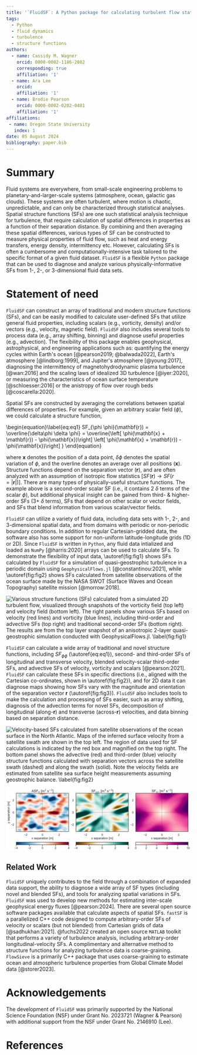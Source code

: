 ```yaml
---
title: '`FluidSF`: A Python package for calculating turbulent flow statistics'
tags:
  - Python
  - fluid dynamics
  - turbulence
  - structure functions
authors:
  - name: Cassidy M. Wagner
    orcid: 0000-0002-1186-2082
    corresponding: true
    affiliation: '1'
  - name: Ara Lee
    orcid:
    affiliation: '1'
  - name: Brodie Pearson
    orcid: 0000-0002-0202-0481
    affiliation: '1'
affiliations:
 - name: Oregon State University
   index: 1
date: 05 August 2024
bibliography: paper.bib
---
```


# Summary

Fluid systems are everywhere, from small-scale engineering problems to planetary-and-larger-scale systems (atmosphere, ocean, galactic gas clouds). These systems are often turbulent, where motion is chaotic, unpredictable, and can only be characterized through statistical analyses. Spatial structure functions (SFs) are one such statistical analysis technique for turbulence, that require calculation of spatial differences in properties as a function of their separation distance. By combining and then averaging these spatial differences, various types of SF can be constructed to measure physical properties of fluid flow, such as heat and energy transfers, energy density, intermittency etc. However, calculating SFs is often a cumbersome and computationally-intensive task tailored to the specific format of a given fluid dataset. `FluidSF` is a flexible `Python` package that can be used to diagnose and analyze various physically-informative SFs from 1-, 2-, or 3-dimensional fluid data sets.    

# Statement of need

`FluidSF` can construct an array of traditional and modern structure functions (SFs), and can be easily modified to calculate user-defined SFs that utilize general fluid properties, including scalars (e.g., vorticity, density) and/or vectors (e.g., velocity, magnetic field). `FluidSF` also includes several tools to process data (e.g., array shifting, binning) and diagnose useful properties (e.g., advection). The flexibility of this package enables geophysical, astrophysical, and engineering applications such as: quantifying the energy cycles within Earth's ocean [@pearson2019; @balwada2022], Earth's atmosphere [@lindborg:1999], and Jupiter's atmosphere [@young:2017], diagnosing the intermittency of magnetohydrodynamic plasma turbulence [@wan:2016] and the scaling laws of idealized 3D turbulence [@iyer:2020], or measuring the characteristics of ocean surface temperature [@schloesser:2016] or the anistropy of flow over rough beds [@coscarella:2020].   

Spatial SFs are constructed by averaging the correlations between spatial differences of properties. For example, given an arbitrary scalar field ($\phi$), we could calculate a structure function,

\begin{equation}\label{eq:eq1}
SF_{\phi \phi}(\mathbf{r}) = \overline{\delta\phi \delta \phi} = \overline{\left[ \phi(\mathbf{x} + \mathbf{r}) - \phi(\mathbf{x})\right] \left[ \phi(\mathbf{x} + \mathbf{r}) - \phi(\mathbf{x})\right] }
\end{equation}

where $\mathbf{x}$ denotes the position of a data point, $\delta \phi$ denotes the spatial variation of $\phi$, and the overline denotes an average over all positions ($\mathbf{x}$). Structure functions depend on the separation vector ($\mathbf{r}$), and are often analyzed with an assumption of isotropic flow statistics [$SF(\mathbf{r})\rightarrow SF(r=|\mathbf{r}|)$]. There are many types of physically-useful structure functions. The example above is a second-order scalar SF (i.e., it contains 2 $\delta$ terms of the scalar $\phi$), but additional physical insight can be gained from third- \& higher-order SFs (3+ $\delta$ terms), SFs that depend on other scalar or vector fields, and SFs that blend information from various scalar/vector fields. 

`FluidSF` can utilize a variety of fluid data, including data sets with 1-, 2-, and 3-dimensional spatial data, and from domains with periodic or non-periodic boundary conditions. In addition to regular Cartesian-gridded data, the software also has some support for non-uniform latitude-longitude grids (1D or 2D). Since `FluidSF` is written in `Python`, any fluid data intialized and loaded as `NumPy` [@harris:2020] arrays can be used to calculate SFs. To demonstrate the flexibility of input data, \autoref{fig:fig1} shows SFs calculated by `FluidSF` for a simulation of quasi-geostrophic turbulence in a periodic domain using `GeophysicalFlows.jl` [@constantinou:2021], while \autoref{fig:fig2} shows SFs calculated from satellite observations of the ocean surface made by the NASA SWOT (Surface Waves and Ocean Topography) satellite mission [@morrow:2018].

![Various structure functions (SFs) calculated from a simulated 2D turbulent flow, visualized through snapshots of the vorticity field (top left) and velocity field (bottom left). The right panels show various SFs based on velocity (red lines) and vorticity (blue lines), including third-order and advective SFs (top right) and traditional second-order SFs (bottom right). The results are from the top layer snapshot of an anisotropic 2-layer quasi-geostrophic simulation conducted with GeophysicalFlows.jl. \label{fig:fig1}](figs/fig1.png)

`FluidSF` can calculate a wide array of traditional and novel structure functions, including $SF_{\phi \phi}$ (\autoref{eq:eq1}), second- and third-order SFs of longitudinal and transverse velocity, blended velocity-scalar third-order SFs, and advective SFs of velocity, vorticity and scalars [@pearson:2021]. `FluidSF` can calculate these SFs in specific directions (i.e., aligned with the Cartesian co-ordinates, shown in \autoref{fig:fig2}), and for 2D data it can diagnose maps showing how SFs vary with the magnitude and orientation of the separation vector $\mathbf{r}$ (\autoref{fig:fig3}). `FluidSF` also includes tools to make the calculation and processing of SFs easier, such as array shifting, diagnosis of the advection terms for novel SFs, decomposition of longitudinal (along-$\mathbf{r}$) and transverse (across-$\mathbf{r}$) velocities, and data binning based on separation distance.

![Velocity-based SFs calculated from satellite observations of the ocean surface in the North Atlantic. Maps of the inferred surface velocity from a satellite swath are shown in the top left. The region of data used for SF calculations is indicated by the red box and magnified on the top right. The bottom panel shows the advective (red) and third-order (blue) velocity structure functions calculated with separation vectors across the satellite swath (dashed) and along the swath (solid). Note the velocity fields are estimated from satellite sea surface height measurements assuming geostrophic balance. \label{fig:fig2}](figs/fig2.png)

![Maps showing the 2D spatial variation of various velocity structure functions. The left panel shows the advective velocity SF, the middle panel is the third-order velocity SF, and the right panel is the second-order velocity SF. These SFs were calculated from the same data as \autoref{fig:fig1}. \label{fig:fig3}](figs/fig3.png)

## Related Work

`FluidSF` uniquely contributes to the field through a combination of expanded data support, the ability to diagnose a wide array of SF types (including novel and blended SFs), and tools for analyzing spatial variations in SFs. `FluidSF` was used to develop new methods for estimating inter-scale geophysical energy fluxes [@pearson:2024]. There are several open source software packages available that calculate aspects of spatial SFs. `fastSF` is a parallelized C++ code designed to compute arbitrary-order SFs of velocity or scalars (but not blended) from Cartesian grids of data [@sadhukhan:2021]. @fuchs2022 created an open source `MATLAB` toolkit that performs a variety of turbulence analysis, including arbitrary-order longitudinal-velocity SFs. A complimentary and alternative method to structure functions for analyzing turbulence data is coarse-graining. `FlowSieve` is a primarily C++ package that uses coarse-graining to estimate ocean and atmospheric turbulence properties from Global Climate Model data [@storer2023].

# Acknowledgements

The development of `FluidSF` was primarily supported by the National Science Foundation (NSF) under Grant No. 2023721 (Wagner \& Pearson) with additional support from the NSF under Grant No. 2146910 (Lee).

# References
